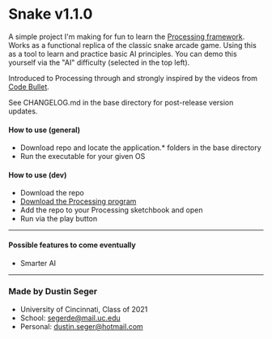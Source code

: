 # Snake v1.1.0

A simple project I'm making for fun to learn the [Processing framework](https://processing.org/). Works as a functional replica of the classic snake arcade game. Using this as a tool to learn and practice basic AI principles. You can demo this yourself via the "AI" difficulty (selected in the top left).

Introduced to Processing through and strongly inspired by the videos from [Code Bullet](https://www.youtube.com/channel/UC0e3QhIYukixgh5VVpKHH9Q/).

See CHANGELOG.md in the base directory for post-release version updates.

#### How to use (general)
- Download repo and locate the application.* folders in the base directory
- Run the executable for your given OS

#### How to use (dev)
- Download the repo
- [Download the Processing program](https://processing.org/download/)
- Add the repo to your Processing sketchbook and open
- Run via the play button

___

#### Possible features to come eventually
- Smarter AI

____
### Made by Dustin Seger
- University of Cincinnati, Class of 2021
- School: segerde@mail.uc.edu
- Personal: dustin.seger@hotmail.com
